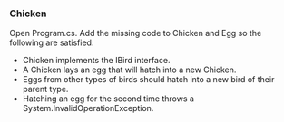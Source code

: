 ﻿### Chicken

Open Program.cs. Add the missing code to Chicken and Egg so the following are satisfied:

* Chicken implements the IBird interface.
* A Chicken lays an egg that will hatch into a new Chicken.
* Eggs from other types of birds should hatch into a new bird of their parent type.
* Hatching an egg for the second time throws a System.InvalidOperationException.
